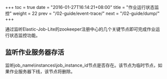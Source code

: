 +++
toc = true
date = "2016-01-27T16:14:21+08:00"
title = "作业运行状态监控"
weight = 22
prev = "/02-guide/event-trace/"
next = "/02-guide/dump/"
+++

通过监听Elastic-Job-Lite的zookeeper注册中心的几个关键节点即可完成作业运行状态监控功能。

## 监听作业服务器存活

监听job_name\instances\job_instance_id节点是否存在。该节点为临时节点，如果作业服务器下线，该节点将删除。
